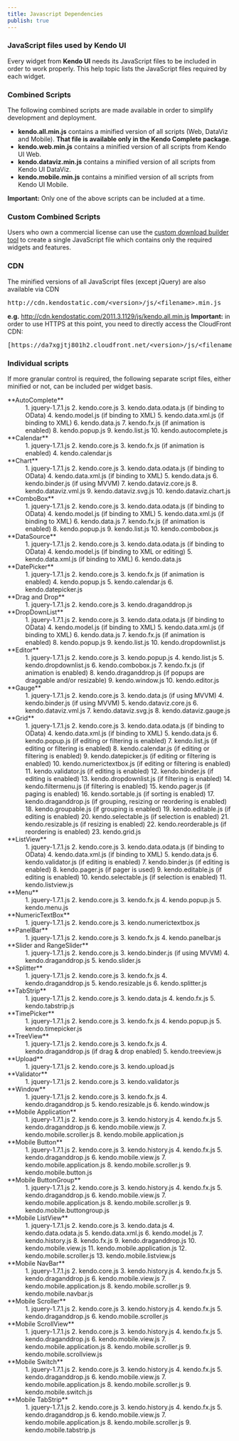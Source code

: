 ```yaml
---
title: Javascript Dependencies
publish: true
---
```


### JavaScript files used by Kendo UI

Every widget from **Kendo UI** needs its JavaScript files to be included in order to work properly. This help topic lists the JavaScript files required by each widget.

### Combined Scripts

The following combined scripts are made available in order to simplify development and deployment.

*   **kendo.all.min.js** contains a minified version of all scripts (Web, DataViz and Mobile).
 **That file is available only in the Kendo Complete package**.
*   **kendo.web.min.js** contains a minified version of all scripts from Kendo UI Web.
*   **kendo.dataviz.min.js**&nbsp;contains a minified version of all scripts from Kendo UI DataViz.&nbsp;
*   **kendo.mobile.min.js**&nbsp;contains a minified version of all scripts from Kendo UI Mobile.&nbsp;

**Important:** Only one of the above scripts can be included at a time.

### Custom Combined Scripts

Users who own a commercial license can use the [custom download builder tool](http://www.kendoui.com/custom-download) to create a single JavaScript file which contains only the required widgets and features.

### CDN

The minified versions of all JavaScript files (except jQuery) are also available via CDN
 <pre>http://cdn.kendostatic.com/&lt;version&gt;/js/&lt;filename&gt;.min.js </pre>

**e.g.** http://cdn.kendostatic.com/2011.3.1129/js/kendo.all.min.js
 **Important:** in order to use HTTPS at this point, you need to directly access the CloudFront CDN:
<pre>[https://da7xgjtj801h2.cloudfront.net/&lt;version&gt;/js/&lt;filename&gt;.min.js](https://da7xgjtj801h2.cloudfront.net/&lt;version&gt;/js/&lt;filename&gt;.min.js)&nbsp;</pre>

### Individual scripts

If more granular control is required, the following separate script files, either minified or not, can be included per widget basis.

<dl>
<dt><a name="autocomplete">**AutoComplete**</a></dt>
<dd>
1.  jquery-1.7.1.js
2.  kendo.core.js
3.  kendo.data.odata.js (if binding to OData)
4.  kendo.model.js (if binding to XML)
5.  kendo.data.xml.js (if binding to XML)
6.  kendo.data.js
7.  kendo.fx.js (if animation is enabled)
8.  kendo.popup.js
9.  kendo.list.js
10.  kendo.autocomplete.js
</dd>

<dt><a name="calendar">**Calendar**</a></dt>
<dd>
1.  jquery-1.7.1.js
2.  kendo.core.js
3.  kendo.fx.js (if animation is enabled)
4.  kendo.calendar.js
</dd>

<dt><a name="chart">**Chart**</a></dt>
<dd>
1.  jquery-1.7.1.js
2.  kendo.core.js
3.  kendo.data.odata.js (if binding to OData)
4.  kendo.data.xml.js (if binding to XML)
5.  kendo.data.js
6.  <span>kendo.binder.js (if using MVVM)</span>
7.  kendo.dataviz.core.js
8.  kendo.dataviz.vml.js
9.  kendo.dataviz.svg.js
10.  kendo.dataviz.chart.js
</dd>

<dt><a name="combobox">**ComboBox**</a></dt>
<dd>
1.  jquery-1.7.1.js
2.  kendo.core.js
3.  kendo.data.odata.js (if binding to OData)
4.  kendo.model.js (if binding to XML)
5.  kendo.data.xml.js (if binding to XML)
6.  kendo.data.js
7.  kendo.fx.js (if animation is enabled)
8.  kendo.popup.js
9.  kendo.list.js
10.  kendo.combobox.js
</dd>

<dt><a name="datasource">**DataSource**</a></dt>
<dd>
1.  jquery-1.7.1.js
2.  kendo.core.js
3.  kendo.data.odata.js (if binding to OData)
4.  kendo.model.js (if binding to XML or editing)
5.  kendo.data.xml.js (if binding to XML)
6.  kendo.data.js
</dd>

<dt><a name="datepicker">**DatePicker**</a></dt>
<dd>
1.  jquery-1.7.1.js
2.  kendo.core.js
3.  kendo.fx.js (if animation is enabled)
4.  kendo.popup.js
5.  kendo.calendar.js
6.  kendo.datepicker.js
</dd>

<dt><a name="dragdrop">**Drag and Drop**</a></dt>
<dd>
1.  jquery-1.7.1.js
2.  kendo.core.js
3.  kendo.draganddrop.js
</dd>

<dt><a name="dropdownlist">**DropDownList**</a></dt>
<dd>
1.  jquery-1.7.1.js
2.  kendo.core.js
3.  kendo.data.odata.js (if binding to OData)
4.  kendo.model.js (if binding to XML)
5.  kendo.data.xml.js (if binding to XML)
6.  kendo.data.js
7.  kendo.fx.js (if animation is enabled)
8.  kendo.popup.js
9.  kendo.list.js
10.  kendo.dropdownlist.js
</dd>

<dt><a name="editor">**Editor**</a></dt>
<dd>
1.  jquery-1.7.1.js
2.  kendo.core.js
3.  kendo.popup.js
4.  kendo.list.js
5.  kendo.dropdownlist.js
6.  kendo.combobox.js
7.  kendo.fx.js (if animation is enabled)
8.  kendo.draganddrop.js (if popups are draggable and/or resizable)
9.  kendo.window.js
10.  kendo.editor.js
</dd>

<dt><a name="gauge">**Gauge**</a></dt>
<dd>
1.  jquery-1.7.1.js
2.  kendo.core.js
3.  kendo.data.js (if using MVVM)
4.  kendo.binder.js (if using MVVM)
5.  kendo.dataviz.core.js
6.  kendo.dataviz.vml.js
7.  kendo.dataviz.svg.js
8.  kendo.dataviz.gauge.js
</dd>

<dt><a name="grid">**Grid**</a></dt>
<dd>
1.  jquery-1.7.1.js
2.  kendo.core.js
3.  kendo.data.odata.js (if binding to OData)
4.  kendo.data.xml.js (if binding to XML)
5.  kendo.data.js
6.  kendo.popup.js (if editing or filtering is enabled)
7.  kendo.list.js&nbsp;(if editing or filtering is enabled)
8.  kendo.calendar.js (if editing or filtering is enabled)
9.  kendo.datepicker.js (if editing or filtering is enabled)
10.  kendo.numerictextbox.js (if editing or filtering is enabled)
11.  kendo.validator.js (if editing is enabled)
12.  kendo.binder.js (if editing is enabled)
13.  kendo.dropdownlist.js (if filtering is enabled)
14.  kendo.filtermenu.js (if filtering is enabled)
15.  kendo.pager.js (if paging is enabled)
16.  kendo.sortable.js (if sorting is enabled)
17.  kendo.draganddrop.js (if grouping, resizing or reordering is enabled)
18.  kendo.groupable.js (if grouping is enabled)
19.  kendo.editable.js (if editing is enabled)
20.  kendo.selectable.js (if selection is enabled)
21.  kendo.resizable.js (if resizing is enabled)
22.  kendo.reorderable.js (if reordering is enabled)
23.  kendo.grid.js
</dd>

<dt><a name="listview">**ListView**</a></dt>
<dd>
1.  jquery-1.7.1.js
2.  kendo.core.js
3.  kendo.data.odata.js (if binding to OData)
4.  kendo.data.xml.js (if binding to XML)
5.  kendo.data.js
6.  kendo.validator.js (if editing is enabled)
7.  kendo.binder.js (if editing is enabled)
8.  kendo.pager.js (if pager is used)
9.  kendo.editable.js (if editing is enabled)
10.  kendo.selectable.js (if selection is enabled)
11.  kendo.listview.js
</dd>

<dt><a name="menu">**Menu**</a></dt>
<dd>
1.  jquery-1.7.1.js
2.  kendo.core.js
3.  kendo.fx.js
4.  kendo.popup.js
5.  kendo.menu.js
</dd>

<dt><a name="numerictextbox">**NumericTextBox**</a> </dt>
<dd>
1.  jquery-1.7.1.js
2.  kendo.core.js
3.  kendo.numerictextbox.js
</dd>

<dt><a name="panelbar">**PanelBar**</a></dt>
<dd>
1.  jquery-1.7.1.js
2.  kendo.core.js
3.  kendo.fx.js
4.  kendo.panelbar.js
</dd>

<dt><a name="slider">**Slider and RangeSlider**</a></dt>
<dd>
1.  jquery-1.7.1.js
2.  kendo.core.js
3.  kendo.binder.js (if using MVVM)
4.  kendo.draganddrop.js
5.  kendo.slider.js
</dd>

<dt><a name="splitter">**Splitter**</a></dt>
<dd>
1.  jquery-1.7.1.js
2.  kendo.core.js
3.  kendo.fx.js
4.  kendo.draganddrop.js
5.  kendo.resizable.js
6.  kendo.splitter.js
</dd>

<dt><a name="tabstrip">**TabStrip**</a></dt>
<dd>
1.  jquery-1.7.1.js
2.  kendo.core.js
3.  kendo.data.js
4.  kendo.fx.js
5.  kendo.tabstrip.js
</dd>

<dt><a name="timepicker">**TimePicker**</a></dt>
<dd>
1.  jquery-1.7.1.js
2.  kendo.core.js
3.  kendo.fx.js
4.  kendo.popup.js
5.  kendo.timepicker.js
</dd>

<dt><a name="treeview">**TreeView**</a></dt>
<dd>
1.  jquery-1.7.1.js
2.  kendo.core.js
3.  kendo.fx.js
4.  kendo.draganddrop.js (if drag &amp; drop enabled)
5.  kendo.treeview.js
</dd>

<dt><a name="upload">**Upload**</a></dt>
<dd>
1.  jquery-1.7.1.js
2.  kendo.core.js
3.  kendo.upload.js
</dd>

<dt><a name="validator">**Validator**</a></dt>
<dd>
1.  jquery-1.7.1.js
2.  kendo.core.js
3.  kendo.validator.js
</dd>

<dt><a name="window">**Window**</a></dt>
<dd>
1.  jquery-1.7.1.js
2.  kendo.core.js
3.  kendo.fx.js
4.  kendo.draganddrop.js
5.  kendo.resizable.js
6.  kendo.window.js
</dd>

<dt><a name="mobile.application">**Mobile Application**</a></dt>
<dd>
1.  jquery-1.7.1.js
2.  kendo.core.js
3.  kendo.history.js
4.  kendo.fx.js
5.  kendo.draganddrop.js
6.  kendo.mobile.view.js
7.  kendo.mobile.scroller.js
8.  kendo.mobile.application.js
</dd>

<dt><a name="mobile.button">**Mobile Button**</a></dt>
<dd>
1.  jquery-1.7.1.js
2.  kendo.core.js
3.  kendo.history.js
4.  kendo.fx.js
5.  kendo.draganddrop.js
6.  kendo.mobile.view.js
7.  kendo.mobile.application.js
8.  kendo.mobile.scroller.js
9.  kendo.mobile.button.js
</dd>

<dt><a name="mobile.button-group">**Mobile ButtonGroup**</a></dt>
<dd>
1.  jquery-1.7.1.js
2.  kendo.core.js
3.  kendo.history.js
4.  kendo.fx.js
5.  kendo.draganddrop.js
6.  kendo.mobile.view.js
7.  kendo.mobile.application.js
8.  kendo.mobile.scroller.js
9.  kendo.mobile.buttongroup.js
</dd>

<dt><a name="mobile.list-view">**Mobile ListView**</a></dt>
<dd>
1.  jquery-1.7.1.js
2.  kendo.core.js
3.  kendo.data.js
4.  kendo.data.odata.js
5.  kendo.data.xml.js
6.  kendo.model.js
7.  kendo.history.js
8.  kendo.fx.js
9.  kendo.draganddrop.js
10.  kendo.mobile.view.js
11.  kendo.mobile.application.js
12.  kendo.mobile.scroller.js
13.  kendo.mobile.listview.js
</dd>

<dt><a name="mobile.nav-bar">**Mobile NavBar**</a></dt>
<dd>
1.  jquery-1.7.1.js
2.  kendo.core.js
3.  kendo.history.js
4.  kendo.fx.js
5.  kendo.draganddrop.js
6.  kendo.mobile.view.js
7.  kendo.mobile.application.js
8.  kendo.mobile.scroller.js
9.  kendo.mobile.navbar.js
</dd>

<dt><a name="mobile.scroller">**Mobile Scroller**</a></dt>
<dd>
1.  jquery-1.7.1.js
2.  kendo.core.js
3.  kendo.history.js
4.  kendo.fx.js
5.  kendo.draganddrop.js
6.  kendo.mobile.scroller.js
</dd>

<dt><a name="mobile.scroll-view">**Mobile ScrollView**</a></dt>
<dd>
1.  jquery-1.7.1.js
2.  kendo.core.js
3.  kendo.history.js
4.  kendo.fx.js
5.  kendo.draganddrop.js
6.  kendo.mobile.view.js
7.  kendo.mobile.application.js
8.  kendo.mobile.scroller.js
9.  kendo.mobile.scrollview.js
</dd>

<dt><a name="mobile.switch">**Mobile Switch**</a></dt>
<dd>
1.  jquery-1.7.1.js
2.  kendo.core.js
3.  kendo.history.js
4.  kendo.fx.js
5.  kendo.draganddrop.js
6.  kendo.mobile.view.js
7.  kendo.mobile.application.js
8.  kendo.mobile.scroller.js
9.  kendo.mobile.switch.js
</dd>

<dt><a name="mobile.tab-strip">**Mobile TabStrip**</a></dt>
<dd>
1.  jquery-1.7.1.js
2.  kendo.core.js
3.  kendo.history.js
4.  kendo.fx.js
5.  kendo.draganddrop.js
6.  kendo.mobile.view.js
7.  kendo.mobile.application.js
8.  kendo.mobile.scroller.js
9.  kendo.mobile.tabstrip.js
</dd>
</dl>
